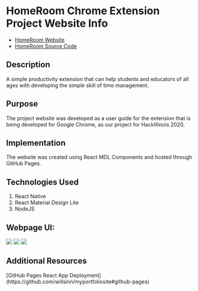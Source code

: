 # HomeRoom Chrome Extension Project Website Info

 - [HomeRoom Website](https://shruthikmusukula.github.io/productivity-extension-website/)
 - [HomeRoom Source Code](https://github.com/mchow101/productivity-extension)

<h2><strong>Description</strong></h2>
A simple productivity extension that can help students and educators of all ages with developing the simple skill of time management. 

<h2><strong>Purpose</strong></h2>
The project website was developed as a user guide for the extension that is being developed for Google Chrome, as our project for HackIllinois 2020. 

<h2><strong>Implementation</strong></h2>
The website was created using React MDL Components and hosted through GitHub Pages. 

<h2>Technologies Used</h2>
<ol> 
  <li>React Native</li>
  <li>React Material Design Lite</li>
  <li>NodeJS</li>
</ol>

<h2><strong>Webpage UI:</strong></h2>
<img src="https://github.com/shruthikmusukula/productivity-extension-website/blob/master/images/Screen%20Shot%202020-08-10%20at%209.37.26%20PM.png">
<img src="https://github.com/shruthikmusukula/productivity-extension-website/blob/master/images/Screen%20Shot%202020-08-10%20at%209.38.12%20PM.png">
<img src="https://github.com/shruthikmusukula/productivity-extension-website/blob/master/images/Screen%20Shot%202020-08-10%20at%209.37.39%20PM.png">

<h2><strong>Additional Resources</strong></h2>
[GitHub Pages React App Deployment](https://github.com/willsinn/myportfoliosite#github-pages)
